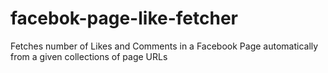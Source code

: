 # facebok-page-like-fetcher
Fetches number of Likes and Comments in a Facebook Page automatically from a given collections of page URLs 
